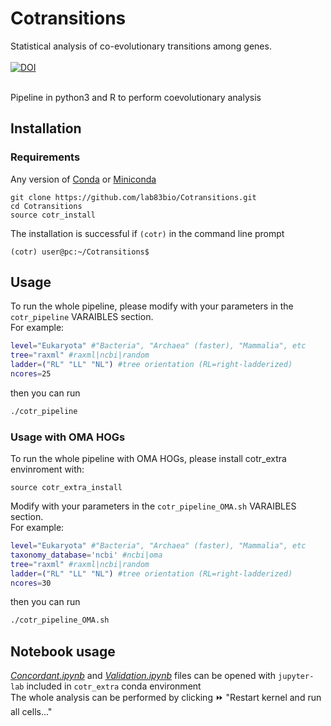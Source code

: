 # Cotransitions
Statistical analysis of co-evolutionary transitions among genes.<br><br>
[![DOI](https://zenodo.org/badge/DOI/10.5281/zenodo.7578797.svg)](https://doi.org/10.5281/zenodo.7578797) 
<br><br>


Pipeline in python3 and R to perform coevolutionary analysis
## Installation

### Requirements
Any version of [Conda](https://docs.conda.io/en/latest/) or [Miniconda](https://docs.conda.io/en/latest/miniconda.html)

```{bash}
git clone https://github.com/lab83bio/Cotransitions.git
cd Cotransitions
source cotr_install
```
The installation is successful if `(cotr)` in the command line prompt

```console
(cotr) user@pc:~/Cotransitions$ 
```

## Usage
To run the whole pipeline, please modify with your parameters in the `cotr_pipeline` VARAIBLES section. <br>
For example:
```bash
level="Eukaryota" #"Bacteria", "Archaea" (faster), "Mammalia", etc
tree="raxml" #raxml|ncbi|random
ladder=("RL" "LL" "NL") #tree orientation (RL=right-ladderized)
ncores=25
```
then you can run
```bash
./cotr_pipeline
```
### Usage with OMA HOGs
To run the whole pipeline with OMA HOGs, please install cotr_extra envinroment with:

```{bash}
source cotr_extra_install
```
Modify with your parameters in the `cotr_pipeline_OMA.sh` VARAIBLES section. <br>
For example:
```bash
level="Eukaryota" #"Bacteria", "Archaea" (faster), "Mammalia", etc
taxonomy_database='ncbi' #ncbi|oma
tree="raxml" #raxml|ncbi|random
ladder=("RL" "LL" "NL") #tree orientation (RL=right-ladderized)
ncores=30
```

then you can run
```bash
./cotr_pipeline_OMA.sh
```

## Notebook usage

[*Concordant.ipynb*](https://github.com/lab83bio/Cotransitions/blob/master/Notebook/Concordant.ipynb) and
[*Validation.ipynb*](https://github.com/lab83bio/Cotransitions/blob/master/Notebook/Validation.ipynb) files can be opened with `jupyter-lab` included in `cotr_extra` conda environment <br>
The whole analysis can be performed by clicking ⏩ "Restart kernel and run all cells..."


